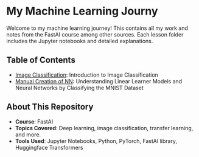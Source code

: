 # My Machine Learning Journy

Welcome to my machine learning journey! This contains all my work and notes from the FastAI course among other sources. Each lesson folder includes the Jupyter notebooks and detailed explanations.

## Table of Contents

- [Image Classification](./image_classification/README.md): Introduction to Image Classification
- [Manual Creation of NN](./manual_creation_of_NN/README.md): Understanding Linear Learner Models and Neural Networks by Classifying the MNIST Dataset

## About This Repository

- **Course**: FastAI
- **Topics Covered**: Deep learning, image classification, transfer learning, and more.
- **Tools Used**: Jupyter Notebooks, Python, PyTorch, FastAI library, Huggingface Transformers
